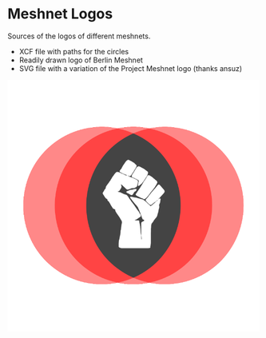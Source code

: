 Meshnet Logos
=============

Sources of the logos of different meshnets.

- XCF file with paths for the circles
- Readily drawn logo of Berlin Meshnet
- SVG file with a variation of the Project Meshnet logo (thanks ansuz)

![Berlin Meshnet](https://raw.githubusercontent.com/berlinmeshnet/logos/master/berlinmeshnet.png)
